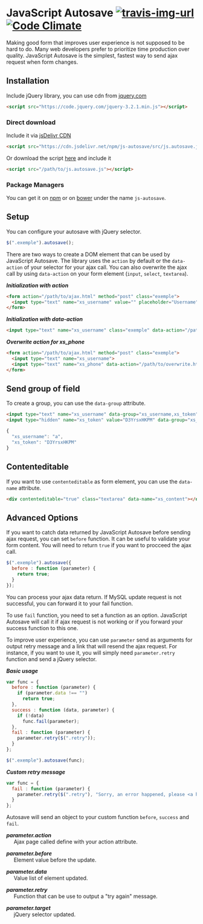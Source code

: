 # JavaScript Autosave [![travis-img-url](https://travis-ci.org/lognoz/js-autosave.svg)](https://travis-ci.org/lognoz/js-autosave) [![Code Climate](https://codeclimate.com/github/lognoz/js-autosave.svg)](https://codeclimate.com/github/lognoz/js-autosave)

Making good form that improves user experience is not supposed to be hard to do. Many web developers prefer to prioritize time production over quality. JavaScript Autosave is the simplest, fastest way to send ajax request when form changes.

## Installation

Include jQuery library, you can use cdn from [jquery.com](http://jquery.com/download/)
```html
<script src="https://code.jquery.com/jquery-3.2.1.min.js"></script>
```

### Direct download
Include it via [jsDelivr CDN](https://www.jsdelivr.com/package/npm/js-autosave)
```html
<script src="https://cdn.jsdelivr.net/npm/js-autosave/src/js.autosave.js"></script>
```

Or download the script [here](https://github.com/lognoz/js-autosave/blob/master/src/js.autosave.js) and include it
```html
<script src="/path/to/js.autosave.js"></script>
```

### Package Managers
You can get it on [npm](https://www.npmjs.com/package/js-autosave) or on [bower](https://bower.io/search/?q=js-autosave) under the name `js-autosave`.

## Setup
You can configure your autosave with jQuery selector.
```js
$(".exemple").autosave();
```

There are two ways to create a DOM element that can be used by JavaScript Autosave. The library uses the `action` by default or the `data-action` of your selector for your ajax call. You can also overwrite the ajax call by using `data-action` on your form element (`input`, `select`, `textarea`).

***Initialization with action***

```html
<form action="/path/to/ajax.html" method="post" class="exemple">
  <input type="text" name="xs_username" value="" placeholder="Username">
</form>
```

***Initialization with data-action***
```html
<input type="text" name="xs_username" class="exemple" data-action="/path/to/ajax.html" >
```

***Overwrite action for xs_phone***
```html
<form action="/path/to/ajax.html" method="post" class="exemple">
  <input type="text" name="xs_username">
  <input type="text" name="xs_phone" data-action="/path/to/overwrite.html">
</form>
```

## Send group of field

To create a group, you can use the `data-group` attribute.
```html
<input type="text" name="xs_username" data-group="xs_username,xs_token">
<input type="hidden" name="xs_token" value="D3YrsxHKPM" data-group="xs_username,xs_token">
```

```js
{
  "xs_username": "a",
  "xs_token": "D3YrsxHKPM"
}
```

## Contenteditable

If you want to use `contenteditable` as form element, you can use the `data-name` attribute.
```html
<div contenteditable="true" class="textarea" data-name="xs_content"></div>
```

## Advanced Options

If you want to catch data returned by JavaScript Autosave before sending ajax request, you can set `before` function. It can be useful to validate your form content. You will need to return `true` if you want to procceed the ajax call.
```js
$(".exemple").autosave({
  before : function (parameter) {
    return true;
  }
});
```

You can process your ajax data return. If MySQL update request is not successful, you can forward it to your fail function.

To use `fail` function, you need to set a function as an option. JavaScript Autosave will call it if ajax request is not working or if you forward your success function to this one.

To improve user experience, you can use `parameter` send as arguments for output retry message and a link that will resend the ajax request. For instance, if you want to use it, you will simply need `parameter.retry` function and send a jQuery selector.

***Basic usage***
```js
var func = {
  before : function (parameter) {
    if (parameter.data !== "")
      return true;
  },
  success : function (data, parameter) {
    if (!data)
      func.fail(parameter);
  },
  fail : function (parameter) {
    parameter.retry($(".retry"));
  }
};

$(".exemple").autosave(func);
```

***Custom retry message***
```js
var func = {
  fail : function (parameter) {
    parameter.retry($(".retry"), "Sorry, an error happened, please <a href=\"#\">try again</a>.");
  }
};
```

Autosave will send an object to your custom function `before`, `success` and `fail`.

***parameter.action***<br/>
&nbsp;&nbsp;&nbsp;&nbsp;&nbsp;Ajax page called define with your action attribute.

***parameter.before***<br/>
&nbsp;&nbsp;&nbsp;&nbsp;&nbsp;Element value before the update.

***parameter.data***<br/>
&nbsp;&nbsp;&nbsp;&nbsp;&nbsp;Value list of element updated.

***parameter.retry***<br/>
&nbsp;&nbsp;&nbsp;&nbsp;&nbsp;Function that can be use to output a "try again" message.

***parameter.target***<br/>
&nbsp;&nbsp;&nbsp;&nbsp;&nbsp;jQuery selector updated.

